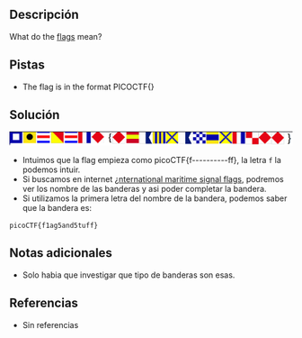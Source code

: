 ## Descripción
What do the [flags](https://jupiter.challenges.picoctf.org/static/fbeb5f9040d62b18878d199cdda2d253/flag.png) mean?

## Pistas
- The flag is in the format PICOCTF{}

## Solución
![flags](../../images/flags.png)
- Intuimos que la flag empieza como picoCTF{f----------ff}, la letra `f` la podemos intuir.
- Si buscamos en internet [¿nternational maritime signal flags](https://en.wikipedia.org/wiki/International_maritime_signal_flags), podremos ver los nombre de las banderas y asi poder completar la bandera.
- Si utilizamos la primera letra del nombre de la bandera, podemos saber que la bandera es:


```
picoCTF{f1ag5and5tuff}
```

## Notas adicionales
- Solo habia que investigar que tipo de banderas son esas.

## Referencias
- Sin referencias